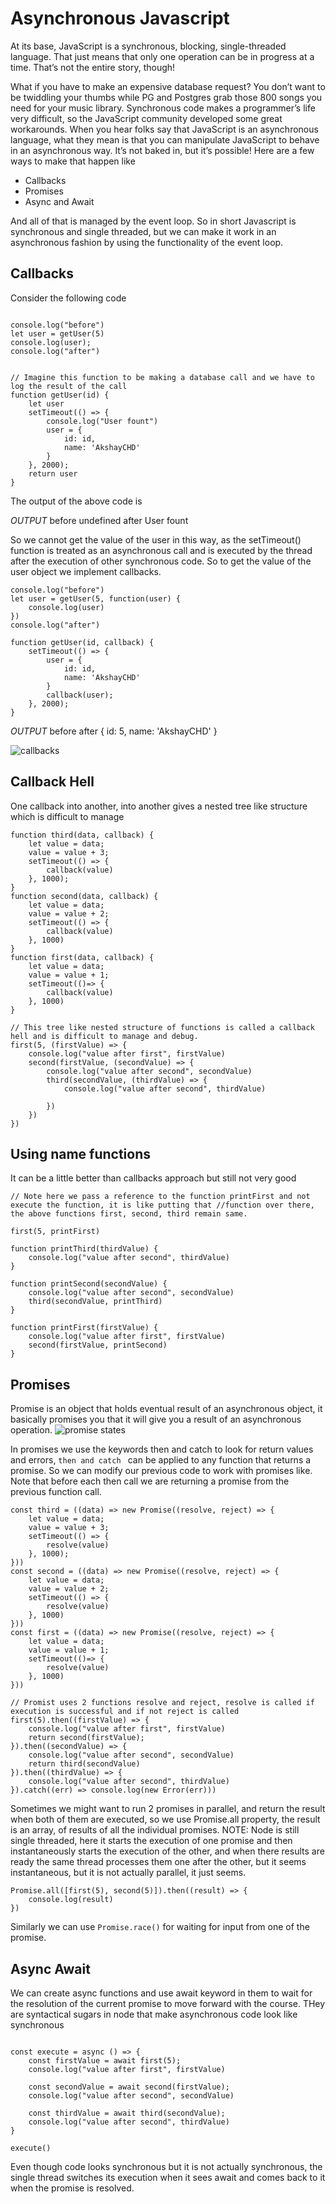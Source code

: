 # Asynchronous Javascript

At its base, JavaScript is a synchronous, blocking, single-threaded language. That just means that only one operation can be in progress at a time. That’s not the entire story, though!

What if you have to make an expensive database request? You don’t want to be twiddling your thumbs while PG and Postgres grab those 800 songs you need for your music library. Synchronous code makes a programmer’s life very difficult, so the JavaScript community developed some great workarounds.
When you hear folks say that JavaScript is an asynchronous language, what they mean is that you can manipulate JavaScript to behave in an asynchronous way. It’s not baked in, but it’s possible! Here are a few ways to make that happen like
* Callbacks
* Promises
* Async and Await

And all of that is managed by the event loop. So in short Javascript is synchronous and single threaded, but we can make it work in an asynchronous fashion by using the functionality of the event loop.

## Callbacks
Consider the following code
```

console.log("before")
let user = getUser(5)
console.log(user);
console.log("after")


// Imagine this function to be making a database call and we have to log the result of the call
function getUser(id) {
    let user
    setTimeout(() => {
        console.log("User fount")
        user = {
            id: id,
            name: 'AkshayCHD'
        }
    }, 2000);
    return user
}
```
The output of the above code is 

*OUTPUT* 
before
undefined
after
User fount

So we cannot get the value of the user in this way, as the setTimeout() function is treated as an asynchronous call and is executed by the thread after the execution of other synchronous code.
So to get the value of the user object we implement callbacks.
```
console.log("before")
let user = getUser(5, function(user) {
    console.log(user)
})
console.log("after")

function getUser(id, callback) {
    setTimeout(() => {
        user = {
            id: id,
            name: 'AkshayCHD'
        }
        callback(user);
    }, 2000);
}

```
*OUTPUT*
before
after
{ id: 5, name: 'AkshayCHD' }


![callbacks](https://miro.medium.com/max/1275/1*9iOmFwC3PWUD8RFLsxzBXQ.jpeg)

## Callback Hell
One callback into another, into another gives a nested tree like structure which is difficult to manage
```
function third(data, callback) {
    let value = data;
    value = value + 3;
    setTimeout(() => {
        callback(value)
    }, 1000);
}
function second(data, callback) {
    let value = data;
    value = value + 2;
    setTimeout(() => {
        callback(value)
    }, 1000)
}
function first(data, callback) {
    let value = data;
    value = value + 1;
    setTimeout(()=> {
        callback(value)
    }, 1000)
}

// This tree like nested structure of functions is called a callback hell and is difficult to manage and debug.
first(5, (firstValue) => {
    console.log("value after first", firstValue)
    second(firstValue, (secondValue) => {
        console.log("value after second", secondValue)
        third(secondValue, (thirdValue) => {
            console.log("value after second", thirdValue)
            
        })    
    })
})

```
## Using name functions
It can be a little better than callbacks approach but still not very good
```
// Note here we pass a reference to the function printFirst and not execute the function, it is like putting that //function over there, the above functions first, second, third remain same.

first(5, printFirst)

function printThird(thirdValue) {
    console.log("value after second", thirdValue)
}

function printSecond(secondValue) {
    console.log("value after second", secondValue)
    third(secondValue, printThird)
}

function printFirst(firstValue) {
    console.log("value after first", firstValue)
    second(firstValue, printSecond)
}
```

## Promises
Promise is an object that holds eventual result of an asynchronous object, it basically promises you that it will give you a result of an asynchronous operation.
![promise states](https://miro.medium.com/max/1102/1*oOG6l5t9AV41IjFYrwhI1g.png)

In promises we use the keywords then and catch to look for return values and errors, ```then and catch ``` can be applied to any function that returns a promise. So we can modify our previous code to work with promises like.
Note that before each then call we are returning a promise from the previous function call.
```
const third = ((data) => new Promise((resolve, reject) => {
    let value = data;
    value = value + 3;
    setTimeout(() => {
        resolve(value)
    }, 1000);
}))
const second = ((data) => new Promise((resolve, reject) => {
    let value = data;
    value = value + 2;
    setTimeout(() => {
        resolve(value)
    }, 1000)
}))
const first = ((data) => new Promise((resolve, reject) => {
    let value = data;
    value = value + 1;
    setTimeout(()=> {
        resolve(value)
    }, 1000)
}))

// Promist uses 2 functions resolve and reject, resolve is called if execution is successful and if not reject is called
first(5).then((firstValue) => {
    console.log("value after first", firstValue)
    return second(firstValue);
}).then((secondValue) => {
    console.log("value after second", secondValue)
    return third(secondValue)
}).then((thirdValue) => {
    console.log("value after second", thirdValue)
}).catch((err) => console.log(new Error(err)))

```

Sometimes we might want to run 2 promises in parallel, and return the result when both of them are executed, so we use Promise.all property, the result is an array, of results of all the individual promises. 
NOTE: Node is still single threaded, here it starts the execution of one promise and then instantaneously starts the execution of the other, and when there results are ready the same thread processes them one after the other, but it seems instantaneous, but it is not actually parallel, it just seems.

```
Promise.all([first(5), second(5)]).then((result) => {
    console.log(result)
})
```
Similarly we can use ```Promise.race()``` for waiting for input from one of the promise.


## Async Await
We can create async functions and use await keyword in them to wait for the resolution of the current promise to move forward with the course. THey are syntactical sugars in node that make asynchronous code look like synchronous
```

const execute = async () => {
    const firstValue = await first(5);
    console.log("value after first", firstValue)
        
    const secondValue = await second(firstValue);
    console.log("value after second", secondValue)
        
    const thirdValue = await third(secondValue);
    console.log("value after second", thirdValue)
}

execute()
```
Even though code looks synchronous but it is not actually synchronous, the single thread switches its execution when it sees await and comes back to it when the promise is resolved.



